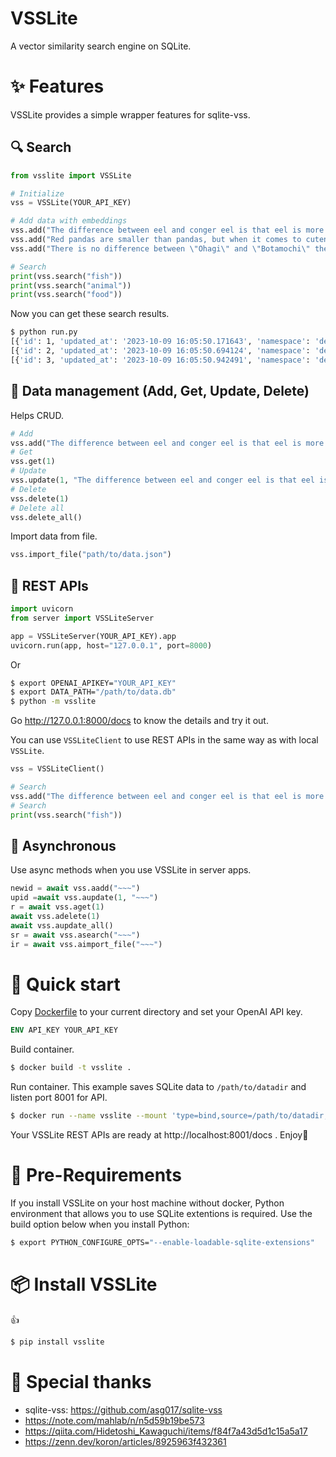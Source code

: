 # VSSLite

A vector similarity search engine on SQLite.

# ✨ Features

VSSLite provides a simple wrapper features for sqlite-vss.

## 🔍 Search

```python
from vsslite import VSSLite

# Initialize
vss = VSSLite(YOUR_API_KEY)

# Add data with embeddings
vss.add("The difference between eel and conger eel is that eel is more expensive.")
vss.add("Red pandas are smaller than pandas, but when it comes to cuteness, there is no \"lesser\" about them.")
vss.add("There is no difference between \"Ohagi\" and \"Botamochi\" themselves; they are used interchangeably depending on the season.")

# Search
print(vss.search("fish"))
print(vss.search("animal"))
print(vss.search("food"))
```

Now you can get these search results.

```bash
$ python run.py
[{'id': 1, 'updated_at': '2023-10-09 16:05:50.171643', 'namespace': 'default', 'body': 'The difference between eel and conger eel is that eel is more expensive.', 'data': {}, 'distance': 0.41116979718208313}]
[{'id': 2, 'updated_at': '2023-10-09 16:05:50.694124', 'namespace': 'default', 'body': 'Red pandas are smaller than pandas, but when it comes to cuteness, there is no "lesser" about them.', 'data': {}, 'distance': 0.4909055233001709}]
[{'id': 3, 'updated_at': '2023-10-09 16:05:50.942491', 'namespace': 'default', 'body': 'There is no difference between "Ohagi" and "Botamochi" themselves; they are used interchangeably depending on the season.', 'data': {}, 'distance': 0.474251925945282}]
```

## 🔧 Data management (Add, Get, Update, Delete)

Helps CRUD.

```python
# Add
vss.add("The difference between eel and conger eel is that eel is more expensive.")
# Get
vss.get(1)
# Update
vss.update(1, "The difference between eel and conger eel is that eel is more expensive. Una-jiro is cheaper than both of them.")
# Delete
vss.delete(1)
# Delete all
vss.delete_all()
```

Import data from file.

```python
vss.import_file("path/to/data.json")
```

## 🧩 REST APIs

```python
import uvicorn
from server import VSSLiteServer

app = VSSLiteServer(YOUR_API_KEY).app
uvicorn.run(app, host="127.0.0.1", port=8000)
```

Or

```sh
$ export OPENAI_APIKEY="YOUR_API_KEY"
$ export DATA_PATH="/path/to/data.db"
$ python -m vsslite
```

Go http://127.0.0.1:8000/docs to know the details and try it out.

You can use `VSSLiteClient` to use REST APIs in the same way as with local `VSSLite`.

```python
vss = VSSLiteClient()

# Search
vss.add("The difference between eel and conger eel is that eel is more expensive.")
# Search
print(vss.search("fish"))
```

## 🍻 Asynchronous

Use async methods when you use VSSLite in server apps.

```python
newid = await vss.aadd("~~~")
upid =await vss.aupdate(1, "~~~")
r = await vss.aget(1)
await vss.adelete(1)
await vss.aupdate_all()
sr = await vss.asearch("~~~")
ir = await vss.aimport_file("~~~")
```

# 🚀 Quick start

Copy [Dockerfile](https://github.com/uezo/vsslite/blob/main/Dockerfile) to your current directory and set your OpenAI API key.

```Dockerfile
ENV API_KEY YOUR_API_KEY
```

Build container.

```sh
$ docker build -t vsslite .
```

Run container. This example saves SQLite data to `/path/to/datadir` and listen port 8001 for API.

```sh
$ docker run --name vsslite --mount 'type=bind,source=/path/to/datadir,target=/data' -d -p 8001:8000 vsslite:latest
```

Your VSSLite REST APIs are ready at http://localhost:8001/docs . Enjoy🥳


# 🙏 Pre-Requirements

If you install VSSLite on your host machine without docker, Python environment that allows you to use SQLite extentions is required. Use the build option below when you install Python:

```bash
$ export PYTHON_CONFIGURE_OPTS="--enable-loadable-sqlite-extensions"
```

# 📦 Install VSSLite

👍

```bash
$ pip install vsslite
```

# 🥰 Special thanks

- sqlite-vss: https://github.com/asg017/sqlite-vss
- https://note.com/mahlab/n/n5d59b19be573
- https://qiita.com/Hidetoshi_Kawaguchi/items/f84f7a43d5d1c15a5a17
- https://zenn.dev/koron/articles/8925963f432361
